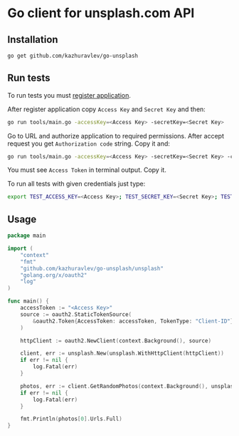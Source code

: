 # Go client for unsplash.com API

## Installation

```bash
go get github.com/kazhuravlev/go-unsplash 
```

## Run tests

To run tests you must [register application](https://unsplash.com/oauth/applications/new).

After register application copy `Access Key` and `Secret Key` and then:

```bash
go run tools/main.go -accessKey=<Access Key> -secretKey=<Secret Key>
```

Go to URL and authorize application to required permissions. After accept 
request you get `Authorization code` string. Copy it and:

```bash
go run tools/main.go -accessKey=<Access Key> -secretKey=<Secret Key> -code=<Authorization code> 
```

You must see `Access Token` in terminal output. Copy it.

To run all tests with given credentials just type:

```bash
export TEST_ACCESS_KEY=<Access Key>; TEST_SECRET_KEY=<Secret Key>; TEST_ACCESS_TOKEN=<Access Token> go test -v ./...
```

## Usage

```go
package main

import (
	"context"
	"fmt"
	"github.com/kazhuravlev/go-unsplash/unsplash"
	"golang.org/x/oauth2"
	"log"
)

func main() {
	accessToken := "<Access Key>"
	source := oauth2.StaticTokenSource(
		&oauth2.Token{AccessToken: accessToken, TokenType: "Client-ID"},
	)

	httpClient := oauth2.NewClient(context.Background(), source)

	client, err := unsplash.New(unsplash.WithHttpClient(httpClient))
	if err != nil {
		log.Fatal(err)
	}

	photos, err := client.GetRandomPhotos(context.Background(), unsplash.GetRandomPhotosOptions{})
	if err != nil {
		log.Fatal(err)
	}

	fmt.Println(photos[0].Urls.Full)
}
```